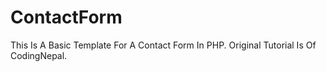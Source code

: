# ContactForm
This Is A Basic Template For A Contact Form In PHP. Original Tutorial Is Of CodingNepal.
